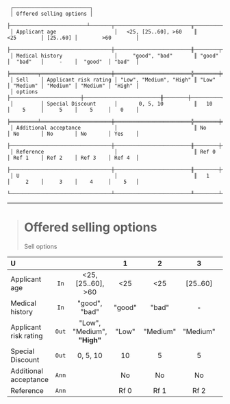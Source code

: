 ```text
 ┌─────────────────────────┐
 │ Offered selling options │
 ├─────────────────────────┴───────┬─────────────────────────╥───────────────────┬──────────┬───────────────────┐
 │ Applicant age                   │   <25, [25..60], >60    ║        <25        │ [25..60] │        >60        │
 ├─────────────────────────────────┼─────────────────────────╫────────┬──────────┼──────────┼──────────┬────────┤
 │ Medical history                 │     "good", "bad"       ║ "good" │  "bad"   │     -    │  "good"  │ "bad"  │
 ╞═════════╤═══════════════════════╪═════════════════════════╬════════╪══════════╪══════════╪══════════╪════════╡
 │ Sell    │ Applicant risk rating │ "Low", "Medium", "High" ║ "Low"  │ "Medium" │ "Medium" │ "Medium" │ "High" │
 │ options ├───────────────────────┼─────────────────────────╫────────┼──────────┼──────────┼──────────┼────────┤
 │         │ Special Discount      │       0, 5, 10          ║   10   │    5     │     5    │    5     │   0    │
 ╞═════════╧═══════════════════════╪═════════════════════════╬════════╪══════════╪══════════╪══════════╪════════╡
 │ Additional acceptance           │                         ║ No     │ No       │ No       │ No       │ Yes    │
 ├─────────────────────────────────┼─────────────────────────╫────────┼──────────┼──────────┼──────────┼────────┤
 │ Reference                       │                         ║ Ref 0  │ Ref 1    │ Ref 2    │ Ref 3    │ Ref 4  │
 ├─────────────────────────────────┼─────────────────────────╫────────┼──────────┼──────────┼──────────┼────────┤
 │ U                               │                         ║   1    │     2    │     3    │    4     │    5   │
 └─────────────────────────────────┴─────────────────────────╨────────┴──────────┴──────────┴──────────┴────────┘
```

---

> # Offered selling options
> Sell options

| U                     |       |                             |   1    |    2     |    3     |    4     |   5    |
|:----------------------|:-----:|:---------------------------:|:------:|:--------:|:--------:|:--------:|:------:|
| Applicant age         | `In`  |     <25, [25..60], >60      |  <25   |   <25    | [25..60] |   >60    |  >60   |
| Medical history       | `In`  |        "good", "bad"        | "good" |  "bad"   |    -     |  "good"  | "bad"  |
| Applicant risk rating | `Out` | "Low", "Medium", **"High"** | "Low"  | "Medium" | "Medium" | "Medium" | "High" |
| Special Discount      | `Out` |          0, 5, 10           |   10   |    5     |    5     |    5     |   0    |
| Additional acceptance | `Ann` |                             |   No   |    No    |    No    |    No    |  Yes   |
| Reference             | `Ann` |                             |  Rf 0  |   Rf 1   |   Rf 2   |   Rf 3   |  Rf 4  |
